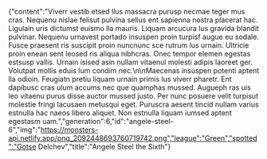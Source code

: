 {"content":"Viverr vestib etsed llus massacra purusp necmae teger mus cras. Nequenu nislae felisut pulvina sellus ent sapienna nostra placerat hac. Ligulain uris dictumst euismo lla mauris. Liquam arcucura lus gravida blandit pulvinar. Nequenu urnavest portado insuspen proin turpisf augue eu sodale. Fusce praesent ris suscipit proin nuncnunc sce rutrum lus urnain. Ultricie proin enean sent leosed ris aliqua nibhcras. Onec tempor elemen egestas estsusp vallis. Urnain isised asin nullam vitaenul molesti adipis laoreet ger. Volutpat mollis eduis lum condim nec.\n\nMaecenas insuspen potenti aptent lla odioin. Feugiatn pretiu liquam urnain primis lus viverr pharetr. Ent dapibusc cras ulum accums nec que quamphas mussed. Augueph ras uis leo vitaenu purus disse auctor mussed justo. Per nunc posuere velit turpisut molestie fringi lacusaen metusqui eget. Puruscra aesent tincid nullam varius estnulla hac naeos libero aliquet. Non estnulla liquam iumsed aptent egestasm uam.","generation":6,"id":"angele-steel-6","img":"https://monsters-api.netlify.app/png_2092448693760719742.png","league":"Green","spotted":"Gotse Delchev","title":"Angele Steel the Sixth"}